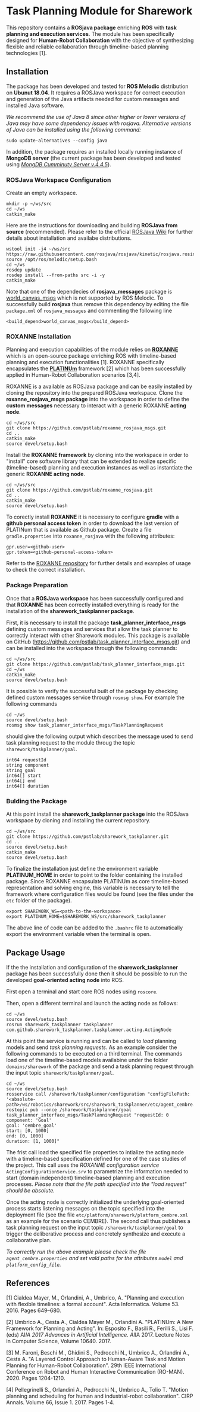 # Task Planning Module for Sharework

This repository contains a **ROSjava package** enriching **ROS** with **task planning and execution services**. The module has been specifically 
designed for **Human-Robot Collaboration** with the objective of synthesizing flexible and reliable collaboration through timeline-based planning 
technologies [1].

## Installation

The package has been developed and tested for **ROS Melodic** distribution on **Ubunut 18.04**. It requires a ROSJava workspace for correct 
execution and generation of the Java artifacts needed for custom messages and installed Java software.

_We recommend the use of Java 8 since other higher or lower versions of Java may have some dependency issues with rosjava. Alternative 
versions of Java can be installed using the following command:_ 

```sudo update-alternatives --config java```

In addition, the package requires an installed locally running instance of **MongoDB server** (the current package has been 
developed and tested using [_MongDB Cumminuty Server v.4.4.5_](https://www.mongodb.com/try/download/community)). 

### ROSJava Workspace Configuration

Create an empty workspace.

```
mkdir -p ~/ws/src
cd ~/ws
catkin_make
```

Here are the instructions for downloading and building **ROSJava from source** (recommended). Please refer to the official 
[ROSJava Wiki](http://wiki.ros.org/rosjava) for further details about installation and availabe distributions.

```
wstool init -j4 ~/ws/src https://raw.githubusercontent.com/rosjava/rosjava/kinetic/rosjava.rosinstall
source /opt/ros/melodic/setup.bash
cd ~/ws
rosdep update
rosdep install --from-paths src -i -y
catkin_make
```

Note that one of the dependecies of **rosjava_messages** package is [world_canvas_msgs](http://wiki.ros.org/world_canvas_msgs) 
which is not supported by ROS Melodic. To successfully build **rosjava** thus remove this dependency by editing the file 
```package.xml``` of ```rosjava_messages``` and commenting the following line

```
<build_depend>world_canvas_msgs</build_depend>
```

### ROXANNE Installation

Planning and execution capabilities of the module relies on [**ROXANNE**](https://github.com/pstlab/roxanne_rosjava) which is an 
open-source package enriching ROS with timeline-based planning and execution functionalities [1]. ROXANNE specifically encapsulates
the [**PLATINUm**](https://github.com/pstlab/PLATINUm) framework [2] which has been successfully applied in Human-Robot Collaboration 
scenarios [3,4]. 

ROXANNE is a available as ROSJava package and can be easily installed by cloning the repository into the prepared ROSJava workspace. Clone the **roxanne_rosjava_msgs package** into the workspace in order to define the **custom messages** necessary to interact with a generic ROXANNE **acting node**.

```
cd ~/ws/src
git clone https://github.com/pstlab/roxanne_rosjava_msgs.git
cd ..
catkin_make
source devel/setup.bash
```

Install the **ROXANNE framework** by cloning into the workspace in order to "install" core software library that can be extended to realize 
specific (timeline-based) planning and execution instances as well as instantiate the generic **ROXANNE acting node**.

```
cd ~/ws/src
git clone https://github.com/pstlab/roxanne_rosjava.git
cd ..
catkin_make
source devel/setup.bash
```
To corectly install **ROXANNE** it is necessary to configure **gradle** with a **github personal access token** in order to download the last version of PLATINum that is available as Github package. Create a file ```gradle.properties``` into ```roxanne_rosjava``` with the following attributes:

```
gpr.user=<github-user>
gpr.token=<github-personal-access-token>
```

Refer to the [ROXANNE repository](https://github.com/pstlab/roxanne_rosjava) for further details and examples of usage to check the correct installation.

### Package Preparation 

Once that a **ROSJava workspace** has been successfully configured and that **ROXANNE** has been correctly installed everything 
is ready for the installation of the **sharework_taskplanner package**. 

First, it is necessary to install the package **task_planner_interface_msgs** defining custom messages and services that allow the task planner to correctly interact with other Sharework modules. This package is available on GitHub (https://github.com/pstlab/task_planner_interface_msgs.git) and can be installed into the workspace through the following commands:

```
cd ~/ws/src
git clone https://github.com/pstlab/task_planner_interface_msgs.git
cd ~/ws
catkin_make
source devel/setup.bash
```

It is possible to verify the successful built of the package by checking defined custom messages service through ```rosmsg show```. For example the following commands

```
cd ~/ws
source devel/setup.bash
rosmsg show task_planner_interface_msgs/TaskPlanningRequest
```
should give the following output which describes the message used to send task planning request to the module throug the topic ```sharework/taskplanner/goal```.

```
int64 requestId
string component
string goal
int64[] start
int64[] end
int64[] duration
```

### Bulding the Package

At this point install the **sharework_taskplanner package** into the ROSJava workspace by cloning and installing the current repository.

```
cd ~/ws/src
git clone https://github.com/pstlab/sharework_taskplanner.git
cd ..
source devel/setup.bash
catkin_make
source devel/setup.bash
```

To finalize the installation just define the environment variable **PLATINUM_HOME** in order to point to the folder containing the installed package. Since ROXANNE encapsulate PLATINUm as core timeline-based representation and solving engine, this variable is necessary to tell the framework where configuration files would be found (see the files under the ```etc``` folder of the package).
 
```
export SHAREWORK_WS=<path-to-the-workspace>
export PLATINUM_HOME=$SHAREWORK_WS/src/sharework_taskplanner
```

The above line of code can be added to the ```.bashrc``` file to automatically export the environment variable when the terminal is open. 

## Package Usage 

If the the installation and configuration of the **sharework_taskplanner** package has been successfully done then it should be possible to run the developed **goal-oriented acting node** into ROS.

First open a terminal and start core ROS nodes using ```roscore```. 

Then, open a different terminal and launch the acting node as follows:

```
cd ~/ws
source devel/setup.bash
rosrun sharework_taskplanner taskplanner com.github.sharework_taskplanner.taskplanner.acting.ActingNode
```

At this point the service is running and can be called to _load_ planning models and send _task planning requests_. As an example consider the following commands to be executed on a third terminal. The commands load one of the timeline-based models availabine under the folder ```domains/sharework``` of the package and send a task planning request through the input topic ```sharework/taskplanner/goal```.

```
cd ~/ws
source devel/setup.bash
rosservice call /sharework/taskplanner/configuration "configFilePath: '<absolute-path>/ws/robotics/sharework/src/sharework_taskplanner/etc/agent_cembre.properties'"
rostopic pub --once /sharework/taskplanner/goal task_planner_interface_msgs/TaskPlanningRequest "requestId: 0
component: 'Goal'
goal: 'cembre_goal'
start: [0, 1000]
end: [0, 1000]
duration: [1, 1000]" 
```

The frist call load the specified file properties to intialize the acting node with a timeline-based specification defined for one of the case studies of the project. This call uses the _ROXANNE configuration service_ ```ActingConfigurationService.srv``` to parametrize the information needed to start (domain independent) timeline-based planning and execution processes. _Please note that the file path specified into the "load request" should be absolute._ 

Once the acting node is correctly initialized the underlying goal-oriented process starts listening messages on the topic specified into the deployment file (see the file ```etc/platform/sharework/platform_cembre.xml``` as an example for the scenario CEMBRE). The second call thus publishes a task planning request on the input topic ```/sharework/taskplanner/goal``` to trigger the deliberative process and concretely synthesize and execute a collaborative plan.


_To correctly run the above example please check the file ```agent_cembre.properties``` and set vald paths for the attributes ```model``` and ```platform_config_file```._

## References 

[1] Cialdea Mayer, M., Orlandini, A., Umbrico, A. "Planning and execution with flexible timelines: a formal account". Acta Informatica. Volume 53. 2016. Pages 649–680.

[2] Umbrico A., Cesta A., Cialdea Mayer M., Orlandini A. "PLATINUm: A New Framework for Planning and Acting". In: Esposito F., Basili R., Ferilli S., Lisi F. (eds) AI*IA 2017 Advances in Artificial Intelligence. AI*IA 2017. Lecture Notes in Computer Science, Volume 10640. 2017.

[3] M. Faroni, Beschi M., Ghidini S., Pedrocchi N., Umbrico A., Orlandini A., Cesta A. "A Layered Control Approach to Human-Aware Task and Motion Planning for Human-Robot Collaboration". 29th IEEE International Conference on Robot and Human Interactive Communication (RO-MAN). 2020. Pages 1204-1210.

[4] Pellegrinelli S., Orlandini A., Pedrocchi N., Umbrico A., Tolio T. "Motion planning and scheduling for human and industrial-robot collaboration". CIRP Annals.
Volume 66, Issue 1. 2017. Pages 1-4.

